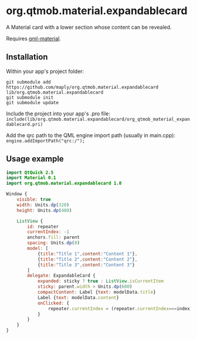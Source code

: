 # org.qtmob.material.expandablecard
A Material card with a lower section whose content can be revealed.

Requires [qml-material](http://github.com/papyros/qml-material).

## Installation

Within your app's project folder:

```
git submodule add https://github.com/maply/org.qtmob.material.expandablecard lib/org.qtmob.material.expandablecard
git submodule init
git submodule update
```

Include the project into your app's .pro file:  
`include(lib/org.qtmob.material.expandablecard/org_qtmob_material_expandablecard.pri)`

Add the qrc path to the QML engine import path (usually in main.cpp):  
`engine.addImportPath("qrc:/");`

## Usage example

```qml
import QtQuick 2.5
import Material 0.1
import org.qtmob.material.expandablecard 1.0

Window {
    visible: true
    width: Units.dp(320)
    height: Units.dp(480)

    ListView {
        id: repeater
        currentIndex: -1
        anchors.fill: parent
        spacing: Units.dp(8)
        model: [
            {title:"Title 1",content:"Content 1"},
            {title:"Title 2",content:"Content 2"},
            {title:"Title 3",content:"Content 3"}
        ]
        delegate: ExpandableCard {
            expanded: sticky ? true : ListView.isCurrentItem
            sticky: parent.width > Units.dp(600)
            compactContent: Label {text: modelData.title}
            Label {text: modelData.content}
            onClicked: {
                repeater.currentIndex = (repeater.currentIndex===index) ? -1 : index
            }
        }
    }
}
```
